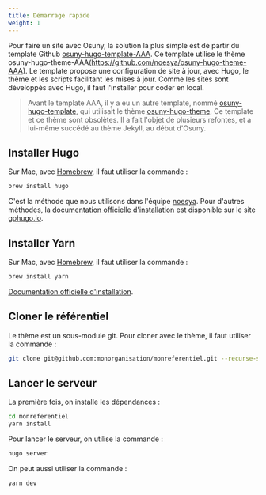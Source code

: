 ```yaml
---
title: Démarrage rapide
weight: 1
---
```


Pour faire un site avec Osuny, la solution la plus simple est de partir du template Github [osuny-hugo-template-AAA](https://github.com/noesya/osuny-hugo-template-AAA). 
Ce template utilise le thème osuny-hugo-theme-AAA(https://github.com/noesya/osuny-hugo-theme-AAA). 
Le template propose une configuration de site à jour, avec Hugo, le thème et les scripts facilitant les mises à jour. 
Comme les sites sont développés avec Hugo, il faut l'installer pour coder en local.

> Avant le template AAA, il y a eu un autre template, nommé [osuny-hugo-template](https://github.com/noesya/osuny-hugo-template), qui utilisait le thème [osuny-hugo-theme](https://github.com/noesya/osuny-hugo-theme). Ce template et ce thème sont obsolètes. Il a fait l'objet de plusieurs refontes, et a lui-même succédé au thème Jekyll, au début d'Osuny.

## Installer Hugo 

Sur Mac, avec [Homebrew](https://brew.sh), il faut utiliser la commande :
```bash
brew install hugo
```
C'est la méthode que nous utilisons dans l'équipe [noesya](https://www.noesya.coop). 
Pour d'autres méthodes, la [documentation officielle d'installation](https://gohugo.io/getting-started/installing/) est disponible sur le site [gohugo.io](https://gohugo.io).

## Installer Yarn

Sur Mac, avec [Homebrew](https://brew.sh), il faut utiliser la commande :
```bash
brew install yarn
```

[Documentation officielle d'installation](https://yarnpkg.com/getting-started/install).

## Cloner le référentiel

Le thème est un sous-module git. Pour cloner avec le thème, il faut utiliser la commande :
```bash
git clone git@github.com:monorganisation/monreferentiel.git --recurse-submodules
```

## Lancer le serveur

La première fois, on installe les dépendances :
```bash
cd monreferentiel
yarn install
```

Pour lancer le serveur, on utilise la commande :
```bash
hugo server
```

On peut aussi utiliser la commande :
```bash
yarn dev
```

